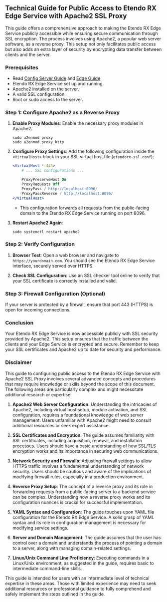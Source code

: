 ## Technical Guide for Public Access to Etendo RX Edge Service with Apache2 SSL Proxy

This guide offers a comprehensive approach to making the Etendo RX Edge Service publicly accessible while ensuring secure communication through SSL encryption. The process involves using Apache2, a popular web server software, as a reverse proxy. This setup not only facilitates public access but also adds an extra layer of security by encrypting data transfer between clients and the server.

### Prerequisites

- Read [Config Server Guide](developer-guide/etendo-rx/concepts/config-server/) and [Edge Guide](/developer-guide/etendo-rx/concepts/edge-server/)
- Etendo RX Edge Service set up and running.
- Apache2 installed on the server.
- A valid SSL configuration
- Root or sudo access to the server.

### Step 1: Configure Apache2 as a Reverse Proxy

1. **Enable Proxy Modules**: Enable the necessary proxy modules in Apache2.

   ```shell
   sudo a2enmod proxy
   sudo a2enmod proxy_http
   ```

2. **Configure Proxy Settings**: Add the following configuration inside the `<VirtualHost>` block in your SSL virtual host file (`etendorx-ssl.conf`):

   ```apache
   <VirtualHost *:443>
       # ... SSL configurations ...

       ProxyPreserveHost On
       ProxyRequests Off
       ProxyPass / http://localhost:8096/
       ProxyPassReverse / http://localhost:8096/
   </VirtualHost>
   ```

   - This configuration forwards all requests from the public-facing domain to the Etendo RX Edge Service running on port 8096.

3. **Restart Apache2 Again**:

   ```shell
   sudo systemctl restart apache2
   ```

### Step 2: Verify Configuration

1. **Browser Test**: Open a web browser and navigate to `https://yourdomain.com`. You should see the Etendo RX Edge Service interface, securely served over HTTPS.

2. **Check SSL Configuration**: Use an SSL checker tool online to verify that your SSL certificate is correctly installed and valid.

### Step 3: Firewall Configuration (Optional)

If your server is protected by a firewall, ensure that port 443 (HTTPS) is open for incoming connections.

### Conclusion

Your Etendo RX Edge Service is now accessible publicly with SSL security provided by Apache2. This setup ensures that the traffic between the clients and your Edge Service is encrypted and secure. Remember to keep your SSL certificates and Apache2 up to date for security and performance.

### Disclaimer

This guide to configuring public access to the Etendo RX Edge Service with Apache2 SSL Proxy involves several advanced concepts and procedures that may require knowledge or skills beyond the scope of this document. The following areas are particularly complex and might necessitate additional research or expertise:

1. **Apache2 Web Server Configuration**: Understanding the intricacies of Apache2, including virtual host setup, module activation, and SSL configuration, requires a foundational knowledge of web server management. Users unfamiliar with Apache2 might need to consult additional resources or seek expert assistance.

2. **SSL Certificates and Encryption**: The guide assumes familiarity with SSL certificates, including acquisition, renewal, and installation processes. Users should have a basic understanding of how SSL/TLS encryption works and its importance in securing web communications.

3. **Network Security and Firewalls**: Adjusting firewall settings to allow HTTPS traffic involves a fundamental understanding of network security. Users should be cautious and aware of the implications of modifying firewall rules, especially in a production environment.

4. **Reverse Proxy Setup**: The concept of a reverse proxy and its role in forwarding requests from a public-facing server to a backend service can be complex. Understanding how a reverse proxy works and its configuration nuances is crucial for successful implementation.

5. **YAML Syntax and Configuration**: The guide touches upon YAML file configuration for the Etendo RX Edge Service. A solid grasp of YAML syntax and its role in configuration management is necessary for modifying service settings.

6. **Server and Domain Management**: The guide assumes that the user has control over a domain and understands the process of pointing a domain to a server, along with managing domain-related settings.

7. **Linux/Unix Command Line Proficiency**: Executing commands in a Linux/Unix environment, as suggested in the guide, requires basic to intermediate command-line skills.

This guide is intended for users with an intermediate level of technical expertise in these areas. Those with limited experience may need to seek additional resources or professional guidance to fully comprehend and safely implement the steps outlined in the guide.